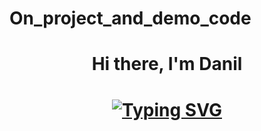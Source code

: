 # On_project_and_demo_code
<h1 align="center">Hi there, I'm Danil
<h1 align="center"><a href="https://git.io/typing-svg"><img src="https://readme-typing-svg.herokuapp.com?font=Fira+Code&pause=1000&color=F712DB&random=false&width=435&lines=Backend+dev" alt="Typing SVG" /></a></h1>
